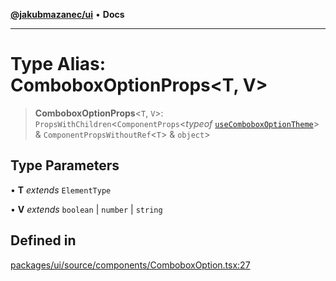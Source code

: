 [**@jakubmazanec/ui**](../README.md) • **Docs**

---

# Type Alias: ComboboxOptionProps\<T, V\>

> **ComboboxOptionProps**\<`T`, `V`\>: `PropsWithChildren`\<`ComponentProps`\<_typeof_
> [`useComboboxOptionTheme`](../functions/useComboboxOptionTheme.md)\> &
> `ComponentPropsWithoutRef`\<`T`\> & `object`\>

## Type Parameters

• **T** _extends_ `ElementType`

• **V** _extends_ `boolean` \| `number` \| `string`

## Defined in

[packages/ui/source/components/ComboboxOption.tsx:27](https://github.com/jakubmazanec/tools/blob/4809b04453aafb35a917917e0b4964a9ec0cd132/packages/ui/source/components/ComboboxOption.tsx#L27)
